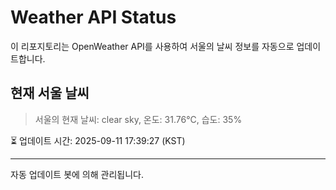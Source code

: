 
# Weather API Status

이 리포지토리는 OpenWeather API를 사용하여 서울의 날씨 정보를 자동으로 업데이트합니다.

## 현재 서울 날씨
> 서울의 현재 날씨: clear sky, 온도: 31.76°C, 습도: 35%

⏳ 업데이트 시간: 2025-09-11 17:39:27 (KST)

---
자동 업데이트 봇에 의해 관리됩니다.
